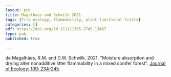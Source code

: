 ```yaml
---
layout: pub
title: Magalhaes and Schwilk 2021
tags: [fire ecology, flammability, plant functional traits]
categories: []
pdf: https://doi.org/10.1111/1365-2745.13467
type: pub
published: true

---
```

de Magalhães, R.M. and D.W. Schwilk. 2021. "Moisture absorption and drying alter nonadditive litter flammability in a mixed conifer forest". [Journal of Ecology: 109: 234-245]( https://doi.org/10.1111/1365-2745.13467).



